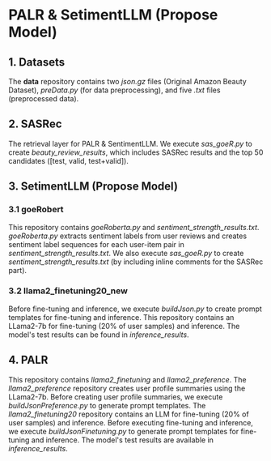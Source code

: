 # PALR & SetimentLLM (Propose Model)

## 1. Datasets
The **data** repository contains two *json.gz* files (Original Amazon Beauty Dataset), *preData.py* (for data preprocessing), and five *.txt* files (preprocessed data).

## 2. SASRec
The retrieval layer for PALR & SentimentLLM.
We execute *sas_goeR.py* to create *beauty_review_results*, which includes SASRec results and the top 50 candidates ([test, valid, test+valid]).

## 3. SetimentLLM (Propose Model)

### 3.1 goeRobert 
This repository contains *goeRoberta.py* and *sentiment_strength_results.txt*.
*goeRoberta.py* extracts sentiment labels from user reviews and creates sentiment label sequences for each user-item pair in *sentiment_strength_results.txt*.
We also execute *sas_goeR.py* to create *sentiment_strength_results.txt* (by including inline comments for the SASRec part).

### 3.2 llama2_finetuning20_new
Before fine-tuning and inference, we execute *buildJson.py* to create prompt templates for fine-tuning and inference.
This repository contains an LLama2-7b for fine-tuning (20% of user samples) and inference. The model's test results can be found in *inference_results*.

## 4. PALR
This repository contains *llama2_finetuning* and *llama2_preference*.
The *llama2_preference* repository creates user profile summaries using the LLama2-7b. Before creating user profile summaries, we execute *buildJsonPreference.py* to generate prompt templates.
The *llama2_finetuning20* repository contains an LLM for fine-tuning (20% of user samples) and inference. Before executing fine-tuning and inference, we execute *buildJsonFinetuning.py* to generate prompt templates for fine-tuning and inference.
The model's test results are available in *inference_results*.


